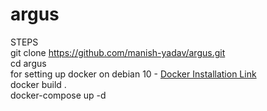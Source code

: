 # argus

STEPS\
git clone https://github.com/manish-yadav/argus.git \
cd argus \
for setting up docker on debian 10 - [Docker Installation Link](https://www.digitalocean.com/community/tutorials/how-to-install-and-use-docker-on-debian-10)\
docker build .\
docker-compose up -d
